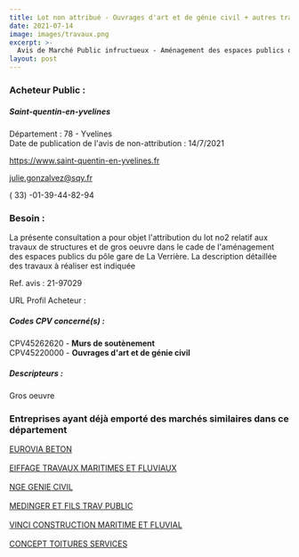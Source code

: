 ```yaml
---
title: Lot non attribué - Ouvrages d'art et de génie civil + autres travaux
date: 2021-07-14
image: images/travaux.png
excerpt: >-
  Avis de Marché Public infructueux - Aménagement des espaces publics du pôle gare de La Verrière - Lot 2 : Structures / Gros oeuvre
layout: post
---
```


### Acheteur Public :
##### Saint-quentin-en-yvelines
Département : 78 - Yvelines<br/>
Date de publication de l'avis de non-attribution : 14/7/2021


https://www.saint-quentin-en-yvelines.fr

julie.gonzalvez@sqy.fr

( 33) -01-39-44-82-94
### Besoin :

La présente consultation a pour objet l'attribution du lot no2 relatif aux travaux de structures et de gros oeuvre dans le cade de l'aménagement des espaces publics du pôle gare de La Verrière. La description détaillée des travaux à réaliser est indiquée

Ref. avis : 21-97029

URL Profil Acheteur : 

##### Codes CPV concerné(s) :
CPV45262620 - **Murs de soutènement** <br/>
CPV45220000 - **Ouvrages d'art et de génie civil** <br/>

##### Descripteurs :
Gros oeuvre <br/>

### Entreprises ayant déjà emporté des marchés similaires dans ce département
<a href="/entreprise-545/siren-309930816">EUROVIA BETON</a><br/><br/>
<a href="/entreprise-565/siren-484771845">EIFFAGE TRAVAUX MARITIMES ET FLUVIAUX</a><br/><br/>
<a href="/entreprise-565/siren-487469330">NGE GENIE CIVIL</a><br/><br/>
<a href="/entreprise-573/siren-582150868">MEDINGER ET FILS TRAV PUBLIC</a><br/><br/>
<a href="/entreprise-573/siren-712060797">VINCI CONSTRUCTION MARITIME ET FLUVIAL</a><br/><br/>
<a href="/entreprise-580/siren-830073581">CONCEPT TOITURES SERVICES</a><br/><br/>
